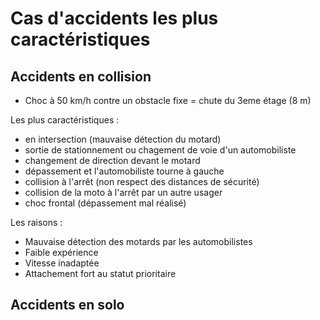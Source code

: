# Cas d'accidents les plus caractéristiques

## Accidents en collision

- Choc à 50 km/h contre un obstacle fixe = chute du 3eme étage (8 m)

Les plus caractéristiques :
- en intersection (mauvaise détection du motard)
- sortie de stationnement ou chagement de voie d'un automobiliste
- changement de direction devant le motard
- dépassement et l'automobiliste tourne à gauche
- collision à l'arrêt (non respect des distances de sécurité)
- collision de la moto à l'arrêt par un autre usager
- choc frontal (dépassement mal réalisé)

Les raisons :
- Mauvaise détection des motards par les automobilistes
- Faible expérience
- Vitesse inadaptée
- Attachement fort au statut prioritaire


## Accidents en solo